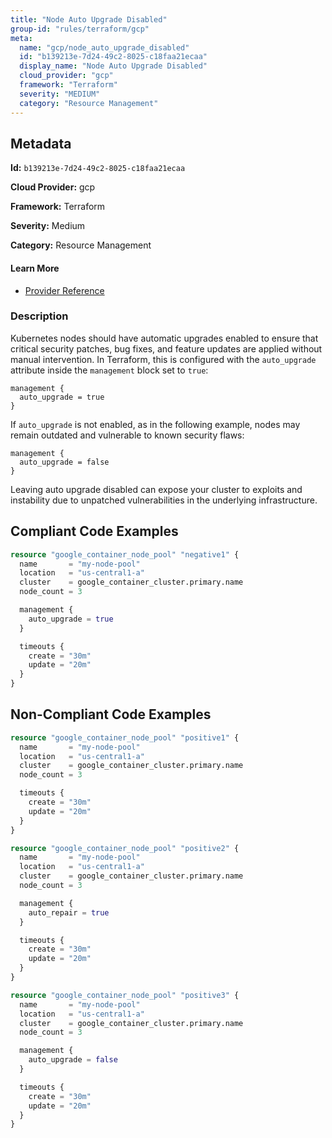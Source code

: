 ```yaml
---
title: "Node Auto Upgrade Disabled"
group-id: "rules/terraform/gcp"
meta:
  name: "gcp/node_auto_upgrade_disabled"
  id: "b139213e-7d24-49c2-8025-c18faa21ecaa"
  display_name: "Node Auto Upgrade Disabled"
  cloud_provider: "gcp"
  framework: "Terraform"
  severity: "MEDIUM"
  category: "Resource Management"
---
```

## Metadata

**Id:** `b139213e-7d24-49c2-8025-c18faa21ecaa`

**Cloud Provider:** gcp

**Framework:** Terraform

**Severity:** Medium

**Category:** Resource Management

#### Learn More

 - [Provider Reference](https://registry.terraform.io/providers/hashicorp/google/latest/docs/resources/container_node_pool#auto_upgrade)

### Description

 Kubernetes nodes should have automatic upgrades enabled to ensure that critical security patches, bug fixes, and feature updates are applied without manual intervention. In Terraform, this is configured with the `auto_upgrade` attribute inside the `management` block set to `true`:

```
management {
  auto_upgrade = true
}
```

If `auto_upgrade` is not enabled, as in the following example, nodes may remain outdated and vulnerable to known security flaws:

```
management {
  auto_upgrade = false
}
```

Leaving auto upgrade disabled can expose your cluster to exploits and instability due to unpatched vulnerabilities in the underlying infrastructure.


## Compliant Code Examples
```terraform
resource "google_container_node_pool" "negative1" {
  name       = "my-node-pool"
  location   = "us-central1-a"
  cluster    = google_container_cluster.primary.name
  node_count = 3

  management {
    auto_upgrade = true
  }

  timeouts {
    create = "30m"
    update = "20m"
  }
}
```
## Non-Compliant Code Examples
```terraform
resource "google_container_node_pool" "positive1" {
  name       = "my-node-pool"
  location   = "us-central1-a"
  cluster    = google_container_cluster.primary.name
  node_count = 3

  timeouts {
    create = "30m"
    update = "20m"
  }
}

resource "google_container_node_pool" "positive2" {
  name       = "my-node-pool"
  location   = "us-central1-a"
  cluster    = google_container_cluster.primary.name
  node_count = 3

  management {
    auto_repair = true
  }

  timeouts {
    create = "30m"
    update = "20m"
  }
}

resource "google_container_node_pool" "positive3" {
  name       = "my-node-pool"
  location   = "us-central1-a"
  cluster    = google_container_cluster.primary.name
  node_count = 3

  management {
    auto_upgrade = false
  }

  timeouts {
    create = "30m"
    update = "20m"
  }
}

```